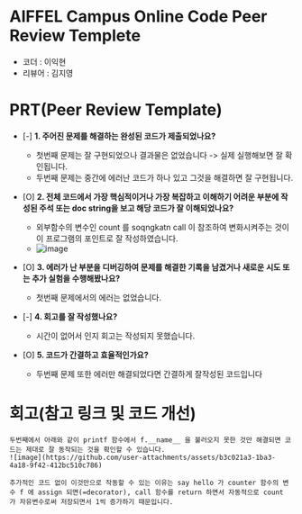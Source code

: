 # AIFFEL Campus Online Code Peer Review Templete
- 코더 : 이익현
- 리뷰어 : 김지영


# PRT(Peer Review Template)
- [-]  **1. 주어진 문제를 해결하는 완성된 코드가 제출되었나요?**
    - 첫번째 문제는 잘 구현되었으나 결과물은 없었습니다 -> 실제 실행해보면 잘 확인됩니다.
    - 두번째 문제는 중간에 에러난 코드가 하나 있고 그것을 해결하면 잘 구현됩니다. 
    
- [O]  **2. 전체 코드에서 가장 핵심적이거나 가장 복잡하고 이해하기 어려운 부분에 작성된 
주석 또는 doc string을 보고 해당 코드가 잘 이해되었나요?**
    - 외부함수의 변수인 count 를 soqngkatn call 이 참조하여 변화시켜주는 것이 이 프로그램의 포인트로 잘 작성하였습니다.
    - ![image](https://github.com/user-attachments/assets/80f0cb21-351e-4c38-ad10-ac85585c7f41)

        
- [O]  **3. 에러가 난 부분을 디버깅하여 문제를 해결한 기록을 남겼거나
새로운 시도 또는 추가 실험을 수행해봤나요?**
    - 첫번째 문제에서의 에러는 없었습니다. 
        
- [-]  **4. 회고를 잘 작성했나요?**
    - 시간이 없어서 인지 회고는 작성되지 못했습니다. 
        
- [O]  **5. 코드가 간결하고 효율적인가요?**
    - 두번째 문제 또한 에러만 해결되었다면 간결하게 잘작성된 코드입니다


# 회고(참고 링크 및 코드 개선)
```
두번째에서 아래와 같이 printf 함수에서 f.__name__ 을 불러오지 못한 것만 해결되면 코드는 제대로 잘 동작되는 것을 확인할 수 있습니다.
![image](https://github.com/user-attachments/assets/b3c021a3-1ba3-4a18-9f42-412bc510c786)

추가적인 코드 없이 이것만으로 작동할 수 있는 이유는 say hello 가 counter 함수의 변수 f 에 assign 되면(=decorator), call 함수를 return 하면서 자동적으로 count 가 자유변수로써 저장되면서 1씩 증가하기 때문입니다. 
```
